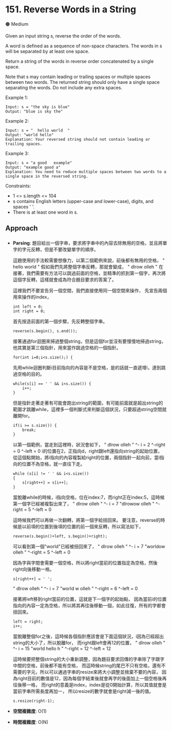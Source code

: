 # 151. Reverse Words in a String

🟠 Medium

Given an input string s, reverse the order of the words.

A word is defined as a sequence of non-space characters. The words in s will be separated by at least one space.

Return a string of the words in reverse order concatenated by a single space.

Note that s may contain leading or trailing spaces or multiple spaces between two words. The returned string should only have a single space separating the words. Do not include any extra spaces.

Example 1:
```
Input: s = "the sky is blue"
Output: "blue is sky the"
```

Example 2:
```
Input: s = "  hello world  "
Output: "world hello"
Explanation: Your reversed string should not contain leading or trailing spaces.
```

Example 3:
```
Input: s = "a good   example"
Output: "example good a"
Explanation: You need to reduce multiple spaces between two words to a single space in the reversed string.
```

Constraints:
- 1 <= s.length <= 104
- s contains English letters (upper-case and lower-case), digits, and spaces ' '.
- There is at least one word in s.

## Approach
### 
- **Parsing**: 
    題目給出一個字串，要求將字串中的內容去除無用的空格，並且將單字的字元反轉，但是不要改變單字的順序。

    這題使用的手法較需要想像力，以第二個範例來說，前後都有無用的空格，
    "  hello world  "
    假如我們先將整個字串反轉，那就會變成，
    "  dlrow olleh  "
    在接著，我們需要有方法可以跳過前面的空格，並精準的抓到第一個字，再次將這個字反轉，這樣就會成為符合題目要求的答案了。

    這裡我們不要宣告另一個空間，我們直接使用同一個空間來操作，
    先宣告兩個用來操作的index，
    ```
    int left = 0;
    int right = 0;
    ```

    首先按造前面的第一個步驟，先反轉整個字串。
    ```
    reverse(s.begin(), s.end());
    ```

    接著通過for迴圈來掃過整個string，但是這個for並沒有要慢慢地掃過string，他其實是第三個指針，用來當作跳過空格的一個指針。
    ```
    for(int i=0;i<s.size();) {
    ```

    先用while迴圈判斷i目前指向的內容是不是空格，是的話就一直遞增i，達到跳過空格的目的。
    ```
    while(s[i] == ' ' && i<s.size()) {
        i++;
    }
    ```

    但是指針走著走著有可能會跑出string的範圍，有可能前面就是超出string的範圍才跳離while，這裡多一個判斷式來判斷這個狀況，只要超過string空間就離開for。
    ```
    if(i >= s.size()) {
        break;
    }
    ```

    以第一個範例，當走到這裡時，狀況會如下，
    "  dlrow olleh  "
       ^- i = 2
     ^-right = 0
     ^-left = 0
    i的位置在2，正指向d，right跟left還指向string的起始位置，
    從這個點開始，將i指向的內容複製給right的位置，兩個指針一起向前，當i指向的位置不為空格，就一直往下走。
    ```
    while (s[i] != ' ' && i<s.size())
    {
        s[right++] = s[i++];
    }
    ```
    當脫離while的時候，i指向空格，位在index:7，而right正在index:5，這時候第一個字已經被複製出來了，
    "  dlrow olleh  "
            ^- i = 7
    "dlrowow olleh  "
          ^-right = 5
     ^-left = 0
     
    這時候我們可以再做一次翻轉，將第一個字給扭回來。
    要注意，reverse的時候是以前項的位置到後項的位置的前一個來反轉，所以寫法如下，
    ```
    reverse(s.begin()+left, s.begin()+right);
    ```
    可以看到第一個"world"已經被扭回來了，
    "  dlrow olleh  "
            ^- i = 7
    "worldow olleh  "
          ^-right = 5
     ^-left = 0

    因為字與字間會需要一個空格，所以將right當前的位置指定為空格，然後right向後移動一格。
    ```
    s[right++] = ' ';
    ```
    "  dlrow olleh  "
            ^- i = 7
    "world w olleh  "
           ^-right = 6
     ^-left = 0

    接著將left移到right當前的位置，這就是下一個字的起始點，
    因為當前i的位置指向的內容一定為空格，所以將其再往後移動一個，如此往復，所有的字都會扭回來。
    ```
    left = right;
    i++;
    ```

    當脫離整個for之後，這時候各個指針應該會是下面這個狀況，i因為已經超出string的大小了，所以脫離for，
    而right跟left會再12的位置，
    "  dlrow olleh  "
                    ^- i = 15
    "world hello h  "
                 ^-right = 12
                 ^-left = 12
    
    這時候要把整個string的大小重新調整，因為題目要求回傳的字串除了字跟字中間的空格，前後都不能有空格，
    而這時候string的尾巴不只有空格，還有不需要的字元，所以可以通過字串的resize來將大小調整並捨棄不要的內容，
    因為right目前的數值是12，因為每個字結束後就會再字的後面加上一個空格後再往後移一格，
    而right的意義是index，index是從0開始計算，所以其值就會是當前字串所需長度再加一，
    所以resize的數字就會是right減一後的值。
    ```
    s.resize(right-1);
    ```
- **空間複雜度**: O(1)
- **時間複雜度**: O(N)